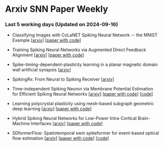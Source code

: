 # Arxiv SNN Paper Weekly


 ### **Last 5 working days (Updated on 2024-09-16)** 


- Classifying Images with CoLaNET Spiking Neural Network -- the MNIST Example [[arxiv](https://arxiv.org/abs/2409.07833)] [[paper with code](https://paperswithcode.com/paper/classifying-images-with-colanet-spiking)]

- Training Spiking Neural Networks via Augmented Direct Feedback Alignment [[arxiv](https://arxiv.org/abs/2409.07776)] [[paper with code](https://paperswithcode.com/paper/training-spiking-neural-networks-via)]

- Spike-timing-dependent-plasticity learning in a planar magnetic domain wall artificial synapsis [[arxiv](https://arxiv.org/abs/2409.08055)]

- SpikingRx: From Neural to Spiking Receiver [[arxiv](https://arxiv.org/abs/2409.05610)]

- Time-independent Spiking Neuron via Membrane Potential Estimation for Efficient Spiking Neural Networks [[arxiv](https://arxiv.org/abs/2409.04978)] [[paper with code](https://paperswithcode.com/paper/time-independent-spiking-neuron-via-membrane)] [[code](https://github.com/chrazqee/mpe-psn)]

- Learning polycrystal plasticity using mesh-based subgraph geometric deep learning [[arxiv](https://arxiv.org/abs/2409.05169)] [[paper with code](https://paperswithcode.com/paper/learning-polycrystal-plasticity-using-mesh)]

- Hybrid Spiking Neural Networks for Low-Power Intra-Cortical Brain-Machine Interfaces [[arxiv](https://arxiv.org/abs/2409.04428)] [[paper with code](https://paperswithcode.com/paper/hybrid-spiking-neural-networks-for-low-power)]

- SDformerFlow: Spatiotemporal swin spikeformer for event-based optical flow estimation [[arxiv](https://arxiv.org/abs/2409.04082)] [[paper with code](https://paperswithcode.com/paper/sdformerflow-spatiotemporal-swin-spikeformer)] [[code](https://github.com/yitian97/SDformerFlow)]

